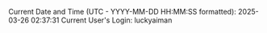 Current Date and Time (UTC - YYYY-MM-DD HH:MM:SS formatted): 2025-03-26 02:37:31
Current User's Login: luckyaiman
